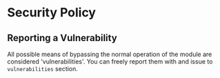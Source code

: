 # Security Policy

## Reporting a Vulnerability

All possible means of bypassing the normal operation of the module are considered 'vulnerabilities'.
You can freely report them with and issue to `vulnerabilities` section.

